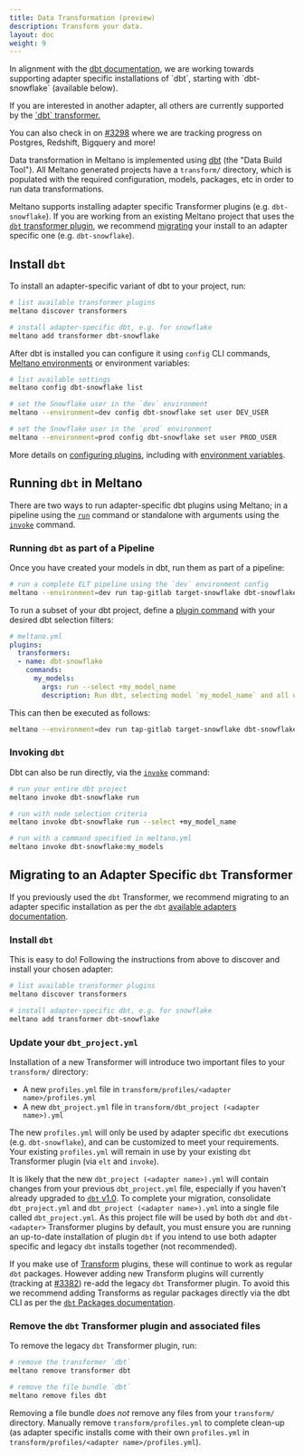```yaml
---
title: Data Transformation (preview)
description: Transform your data.
layout: doc
weight: 9
---
```


<div class="notification">
  <p>In alignment with the <a href="https://docs.getdbt.com/docs/available-adapters">dbt documentation</a>, we are working towards supporting adapter specific installations of `dbt`, starting with `dbt-snowflake` (available below).</p>
  <p>If you are interested in another adapter, all others are currently supported by the <a href="/guide/transformation">`dbt` transformer.</a></p>
  <p>You can also check in on <a href="https://gitlab.com/meltano/meltano/-/issues/3298">#3298</a> where we are tracking progress on Postgres, Redshift, Bigquery and more!</p>
</div>

Data transformation in Meltano is implemented using [dbt](https://www.getdbt.com/) (the "Data Build Tool").
All Meltano generated projects have a `transform/` directory, which is populated with the required configuration, models, packages, etc in order to run data transformations.

Meltano supports installing adapter specific Transformer plugins (e.g. `dbt-snowflake`).
If you are working from an existing Meltano project that uses the [`dbt` transformer plugin](/guide/transformation), we recommend [migrating](/guide/transformation#migrating-to-an-adapter-specific-dbt-transformer) your install to an adapter specific one (e.g. `dbt-snowflake`).

## Install `dbt`

To install an adapter-specific variant of dbt to your project, run:

```bash
# list available transformer plugins
meltano discover transformers

# install adapter-specific dbt, e.g. for snowflake
meltano add transformer dbt-snowflake
```

After dbt is installed you can configure it using `config` CLI commands, [Meltano environments](/concepts/environments) or environment variables:

```bash
# list available settings
meltano config dbt-snowflake list

# set the Snowflake user in the `dev` environment
meltano --environment=dev config dbt-snowflake set user DEV_USER

# set the Snowflake user in the `prod` environment
meltano --environment=prod config dbt-snowflake set user PROD_USER
```

More details on [configuring plugins](/guide/configuration), including with [environment variables](/guide/configuration#environment-variables).

## Running `dbt` in Meltano

There are two ways to run adapter-specific dbt plugins using Meltano; in a pipeline using the [`run`](/reference/command-line-interface#run) command or standalone with arguments using the [`invoke`](/reference/command-line-interface#invoke) command.

### Running `dbt` as part of a Pipeline

Once you have created your models in dbt, run them as part of a pipeline:

```bash
# run a complete ELT pipeline using the `dev` environment config
meltano --environment=dev run tap-gitlab target-snowflake dbt-snowflake:run
```

To run a subset of your dbt project, define a [plugin command](/concepts/project#plugin-commands) with your desired dbt selection filters:

```yaml
# meltano.yml
plugins:
  transformers:
  - name: dbt-snowflake
    commands:
      my_models:
        args: run --select +my_model_name
        description: Run dbt, selecting model `my_model_name` and all upstream models. Read more about the dbt node selection syntax at https://docs.getdbt.com/reference/node-selection/syntax
```

This can then be executed as follows:

```bash
meltano --environment=dev run tap-gitlab target-snowflake dbt-snowflake:my_models
```

### Invoking `dbt`

Dbt can also be run directly, via the [`invoke`](/reference/command-line-interface#invoke) command:

```bash
# run your entire dbt project
meltano invoke dbt-snowflake run

# run with node selection criteria
meltano invoke dbt-snowflake run --select +my_model_name

# run with a command specified in meltano.yml
meltano invoke dbt-snowflake:my_models
```

## Migrating to an Adapter Specific `dbt` Transformer

If you previously used the `dbt` Transformer, we recommend migrating to an adapter specific installation as per the `dbt` [available adapters documentation](https://docs.getdbt.com/docs/available-adapters).

### Install `dbt`

This is easy to do! Following the instructions from above to discover and install your chosen adapter:


```bash
# list available transformer plugins
meltano discover transformers

# install adapter-specific dbt, e.g. for snowflake
meltano add transformer dbt-snowflake
```

### Update your `dbt_project.yml`

Installation of a new Transformer will introduce two important files to your `transform/` directory:

- A new `profiles.yml` file in `transform/profiles/<adapter name>/profiles.yml`
- A new `dbt_project.yml` file in `transform/dbt_project (<adapter name>).yml`

The new `profiles.yml` will only be used by adapter specific `dbt` executions (e.g. `dbt-snowflake`), and can be customized to meet your requirements.
Your existing `profiles.yml` will remain in use by your existing `dbt` Transformer plugin (via `elt` and `invoke`).

It is likely that the new `dbt_project (<adapter name>).yml` will contain changes from your previous `dbt_project.yml` file, especially if you haven't already upgraded to [`dbt` v1.0](https://docs.getdbt.com/docs/guides/migration-guide/upgrading-to-v1.0).
To complete your migration, consolidate `dbt_project.yml` and `dbt_project (<adapter name>).yml` into a single file called `dbt_project.yml`.
As this project file will be used by both `dbt` and `dbt-<adapter>` Transformer plugins by default, you must ensure you are running an up-to-date installation of plugin `dbt` if you intend to use both adapter specific and legacy `dbt` installs together (not recommended).

If you make use of [Transform](/guide/transforms) plugins, these will continue to work as regular `dbt` packages. However adding new Transform plugins will currently (tracking at [#3382](https://gitlab.com/meltano/meltano/-/issues/3382)) re-add the legacy `dbt` Transformer plugin.
To avoid this we recommend adding Transforms as regular packages directly via the dbt CLI as per the [`dbt` Packages documentation](https://docs.getdbt.com/docs/building-a-dbt-project/package-management).

### Remove the `dbt` Transformer plugin and associated files

To remove the legacy `dbt` Transformer plugin, run:

```bash
# remove the transformer `dbt`
meltano remove transformer dbt

# remove the file bundle `dbt`
meltano remove files dbt
```

Removing a file bundle _does not_ remove any files from your `transform/` directory.
Manually remove `transform/profiles.yml` to complete clean-up (as adapter specific installs come with their own `profiles.yml` in `transform/profiles/<adapter name>/profiles.yml`).
